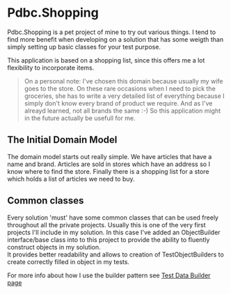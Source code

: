 # Pdbc.Shopping

Pdbc.Shopping is a pet project of mine to try out various things. 
I tend to find more benefit when developing on a solution that has some weigth than simply setting up basic classes for your test purpose.  

This application is based on a shopping list, since this offers me a lot flexibility to incorporate items.

> On a personal note: I've chosen this domain because usually my wife goes to the store.  On these rare occasions when I need to pick the groceries, she has to 
> write a very detailed list of everything because I simply don't know every brand of product we require.  And as I've alreayd learned, not all brands the same :-)
> So this application might in the future actually be usefull for me.

## The Initial Domain Model

The domain model starts out really simple.  We have articles that have a name and brand.  Articles are sold in stores which have an address so I know where to find the store.
Finally there is a shopping list for a store which holds a list of articles we need to buy.

## Common classes

Every solution 'must' have some common classes that can be used freely throughout all the private projects.  Usually this is one of the very first projects I'll include in my solution.
In this case I've added an ObjectBuilder interface/base class into to this project to provide the ability to fluently construct objects in my solution.  
It provides better readability and allows to creation of TestObjectBuilders to create correctly filled in object in my tests.

For more info about how I use the builder pattern see [Test Data Builder page](Pdbc.Shopping.Documentation/articles/data-builders.md)
